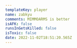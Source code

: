 ```yaml
---
templateKey: player
name: zabkyu
comments: MIMMOARMS is better
isAFK: false
runsInGetsKilled: false
isToxic: false
date: 2022-11-02T18:51:20.565Z
---
```

